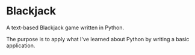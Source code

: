 # Blackjack
A text-based Blackjack game written in Python.

The purpose is to apply what I've learned about Python by writing a basic application.
